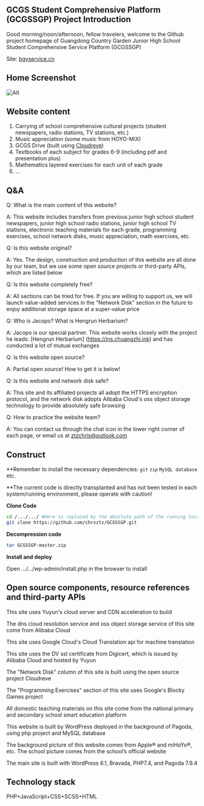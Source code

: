 ## **GCGS Student Comprehensive Platform (GCGSSGP) Project Introduction**
Good morning/noon/afternoon, fellow travelers, welcome to the Github project homepage of Guangdong Country Garden Junior High School Student Comprehensive Service Platform (GCGSSGP)

Site: [bgyservice.cn](https://bgyservice.cn)
## Home Screenshot
![Alt](https://cdn.bgyservice.cn/uploads%2F2022%2F11%2F18%2F1acc6963e3fa72c60a7d0ee6e37ae7c.png?Expires=1668732312#pic_center)
 ## Website content
 

1. Carrying of school comprehensive cultural projects (student newspapers, radio stations, TV stations, etc.)
2. Music appreciation (some music from HOYO-MiX)
3. GCGS Drive (built using [Cloudreve](https://github.com/cloudreve/Cloudreve))
4. Textbooks of each subject for grades 6-9 (including pdf and presentation plus)
5. Mathematics layered exercises for each unit of each grade
6.  …

## Q&A
Q: What is the main content of this website?

A: This website includes transfers from previous junior high school student newspapers, junior high school radio stations, junior high school TV stations, electronic teaching materials for each grade, programming exercises, school network disks, music appreciation, math exercises, etc.

Q: Is this website original?

A: Yes. The design, construction and production of this website are all done by our team, but we use some open source projects or third-party APIs, which are listed below

Q: Is this website completely free?

A: All sections can be tried for free. If you are willing to support us, we will launch value-added services in the "Network Disk" section in the future to enjoy additional storage space at a super-value price

Q: Who is Jacopo? What is Hengrun Herbarium?

A: Jacopo is our special partner. This website works closely with the project he leads: [Hengrun Herbarium] (https://ins.chuangzhi.ink) and has conducted a lot of mutual exchanges

Q: Is this website open source?

A: Partial open source! How to get it is below!

Q: Is this website and network disk safe?

A: This site and its affiliated projects all adopt the HTTPS encryption protocol, and the network disk adopts Alibaba Cloud's oss object storage technology to provide absolutely safe browsing

Q: How to practice the website team?

A: You can contact us through the chat icon in the lower right corner of each page, or email us at ztzchris@outlook.com
## Construct
**Remember to install the necessary dependencies: `git` `zip` `MySQL database` etc.

**The current code is directly transplanted and has not been tested in each system/running environment, please operate with caution!

**Clone Code**
```bash
cd /.../.../ #Here is replaced by the absolute path of the running location
git clone https://github.com/chrsztz/GCGSSGP.git
```

**Decompression code**

```bash
tar GCGSSGP-master.zip
```

**Install and deploy**

Open .../.../wp-admin/install.php in the browser to install
## Open source components, resource references and third-party APIs
This site uses Yuyun's cloud server and CDN acceleration to build

The dns cloud resolution service and oss ​​object storage service of this site come from Alibaba Cloud

This site uses Google Cloud's Cloud Translation api for machine translation

This site uses the DV ssl certificate from Digicert, which is issued by Alibaba Cloud and hosted by Yuyun

The "Network Disk" column of this site is built using the open source project Cloudreve

The "Programming Exercises" section of this site uses Google's Blocky Games project

All domestic teaching materials on this site come from the national primary and secondary school smart education platform

This website is built by WordPress deployed in the background of Pagoda, using php project and MySQL database

The background picture of this website comes from Apple® and miHoYo®, etc. The school picture comes from the school’s official website

The main site is built with WordPress 6.1, Bravada, PHP7.4, and Pagoda 7.9.4
## Technology stack
PHP+JavaScript+CSS+SCSS+HTML
